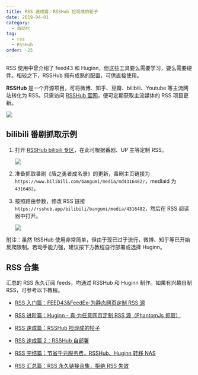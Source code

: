 ```yaml
---
title: RSS 速成篇：RSSHub 捡现成的轮子
date: 2019-04-01
category:
  - 自动化
tag:
  - rss
  - RSSHub
order: -25
---
```


RSS 使用中曾介绍了 feed43 和 Huginn，但这些工具要么需要学习，要么需要硬件。相较之下，RSSHub 拥有成熟的配置，可供直接使用。

**RSSHub** 是一个开源项目，可将微博、知乎、豆瓣、bilibili、Youtube 等主流网站转化为 RSS。只需访问 [RSSHub 官网](https://docs.rsshub.app/)，便可定期获取主流媒体的 RSS 项目更新。

![](https://img.newzone.top/20190331012441.png?imageMogr2/format/webp)

## bilibili 番剧抓取示例

1. 打开 [RSSHub bilibili 专区](https://docs.rsshub.app/social-media.html#bilibili)，在此可根据番剧、UP 主等定制 RSS。

   ![](https://img.newzone.top/20190406131343.png?imageMogr2/format/webp)

2. 准备抓取番剧《盾之勇者成名录》的更新，番剧主页链接为 `https://www.bilibili.com/bangumi/media/md4316482/`，mediaid 为 `4316482`。

3. 按照路由参数，修改 RSS 链接 `https://rsshub.app/bilibili/bangumi/media/4316482`，然后在 RSS 阅读器中打开。

   ![](https://img.newzone.top/20190406134022.png?imageMogr2/format/webp)

附注：虽然 RSSHub 使用非常简单，但由于现已过于流行，微博、知乎等已开始反爬限制。若动手能力强，建议按下方教程自行部署或选择 Huginn。

## RSS 合集

汇总的 RSS 永久订阅 feeds，均通过 RSSHub 和 Huginn 制作。如果有兴趣自制 RSS，可参考以下教程。

- [RSS 入门篇：FEED43&FeedEx-为静态网页定制 RSS 源](https://newzone.top/posts/2017-04-22-rss_feed43_feedex.html)

- [RSS 进阶篇：Huginn - 真·为任意网页定制 RSS 源（PhantomJs 抓取）](https://newzone.top/posts/2018-10-07-huginn_scraping_any_website.html)

- [RSS 速成篇：RSSHub 捡现成的轮子](https://newzone.top/posts/2019-04-01-rsshub_noob.html)

- [RSS 速成篇 2：RSSHub 自部署](https://newzone.top/posts/2020-03-25-rsshub_on_vps.html)

- [RSS 完结篇：节省千元服务费，RSSHub、Huginn 转移 NAS](https://newzone.top/posts/2021-10-23-nas_with_rsshub_and_huginn.html)

- [RSS 汇总篇：RSS 永久链接合集，拒绝 RSS 失效](https://newzone.top/posts/2022-03-17-rss_persistent_link_collection.html)
